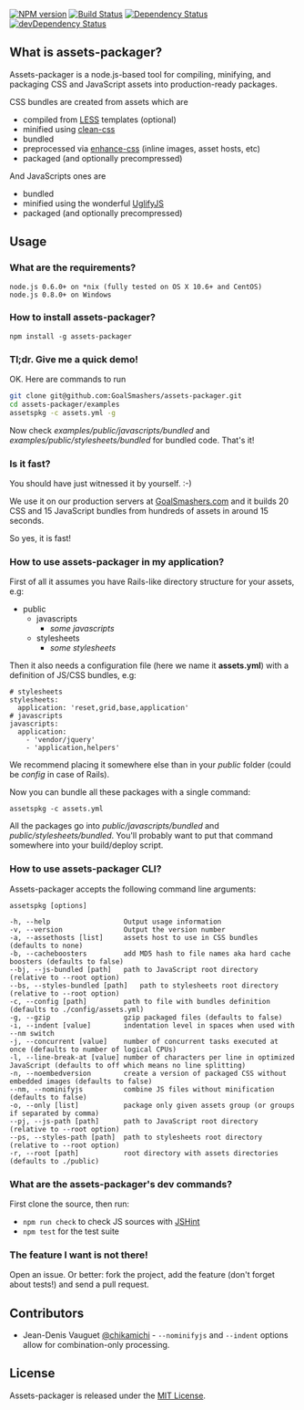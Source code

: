 [![NPM version](https://badge.fury.io/js/assets-packager.png)](https://badge.fury.io/js/assets-packager)
[![Build Status](https://secure.travis-ci.org/GoalSmashers/assets-packager.png)](https://travis-ci.org/GoalSmashers/assets-packager)
[![Dependency Status](https://david-dm.org/GoalSmashers/assets-packager.png)](https://david-dm.org/GoalSmashers/assets-packager)
[![devDependency Status](https://david-dm.org/GoalSmashers/assets-packager/dev-status.png)](https://david-dm.org/GoalSmashers/assets-packager#info=devDependencies)

## What is assets-packager?

Assets-packager is a node.js-based tool for compiling, minifying, and packaging
CSS and JavaScript assets into production-ready packages.

CSS bundles are created from assets which are

* compiled from [LESS](https://github.com/cloudhead/less.js) templates (optional)
* minified using [clean-css](https://github.com/GoalSmashers/clean-css)
* bundled
* preprocessed via [enhance-css](https://github.com/GoalSmashers/enhance-css)
  (inline images, asset hosts, etc)
* packaged (and optionally precompressed)

And JavaScripts ones are

* bundled
* minified using the wonderful [UglifyJS](https://github.com/mishoo/UglifyJS)
* packaged (and optionally precompressed)


## Usage

### What are the requirements?

```
node.js 0.6.0+ on *nix (fully tested on OS X 10.6+ and CentOS)
node.js 0.8.0+ on Windows
```

### How to install assets-packager?

```
npm install -g assets-packager
```

### Tl;dr. Give me a quick demo!

OK. Here are commands to run

```bash
git clone git@github.com:GoalSmashers/assets-packager.git
cd assets-packager/examples
assetspkg -c assets.yml -g
```

Now check _examples/public/javascripts/bundled_ and _examples/public/stylesheets/bundled_ for bundled code.
That's it!

### Is it fast?

You should have just witnessed it by yourself. :-)

We use it on our production servers at [GoalSmashers.com](http://goalsmashers.com)
and it builds 20 CSS and 15 JavaScript bundles from hundreds of assets in around 15 seconds.

So yes, it is fast!

### How to use assets-packager in my application?

First of all it assumes you have Rails-like directory structure for your assets, e.g:

- public
    - javascripts
        - _some javascripts_
    - stylesheets
        - _some stylesheets_

Then it also needs a configuration file (here we name it **assets.yml**)
with a definition of JS/CSS bundles, e.g:

```
# stylesheets
stylesheets:
  application: 'reset,grid,base,application'
# javascripts
javascripts:
  application:
    - 'vendor/jquery'
    - 'application,helpers'
```

We recommend placing it somewhere else than in your _public_ folder (could be _config_ in case of Rails).

Now you can bundle all these packages with a single command:

```
assetspkg -c assets.yml
```

All the packages go into _public/javascripts/bundled_ and _public/stylesheets/bundled_.
You'll probably want to put that command somewhere into your build/deploy script.

### How to use assets-packager CLI?

Assets-packager accepts the following command line arguments:

```
assetspkg [options]

-h, --help                  Output usage information
-v, --version               Output the version number
-a, --assethosts [list]     assets host to use in CSS bundles (defaults to none)
-b, --cacheboosters         add MD5 hash to file names aka hard cache boosters (defaults to false)
--bj, --js-bundled [path]   path to JavaScript root directory (relative to --root option)
--bs, --styles-bundled [path]   path to stylesheets root directory (relative to --root option)
-c, --config [path]         path to file with bundles definition (defaults to ./config/assets.yml)
-g, --gzip                  gzip packaged files (defaults to false)
-i, --indent [value]        indentation level in spaces when used with --nm switch
-j, --concurrent [value]    number of concurrent tasks executed at once (defaults to number of logical CPUs)
-l, --line-break-at [value] number of characters per line in optimized JavaScript (defaults to off which means no line splitting)
-n, --noembedversion        create a version of packaged CSS without embedded images (defaults to false)
--nm, --nominifyjs          combine JS files without minification (defaults to false)
-o, --only [list]           package only given assets group (or groups if separated by comma)
--pj, --js-path [path]      path to JavaScript root directory (relative to --root option)
--ps, --styles-path [path]  path to stylesheets root directory (relative to --root option)
-r, --root [path]           root directory with assets directories (defaults to ./public)
```

### What are the assets-packager's dev commands?

First clone the source, then run:

* `npm run check` to check JS sources with [JSHint](https://github.com/jshint/jshint/)
* `npm test` for the test suite

### The feature I want is not there!

Open an issue. Or better: fork the project, add the feature
(don't forget about tests!) and send a pull request.


## Contributors

* Jean-Denis Vauguet [@chikamichi](https://github.com/chikamichi) - `--nominifyjs` and `--indent` options allow for combination-only processing.


## License

Assets-packager is released under the [MIT License](https://github.com/GoalSmashers/assets-packager/blob/master/LICENSE).
